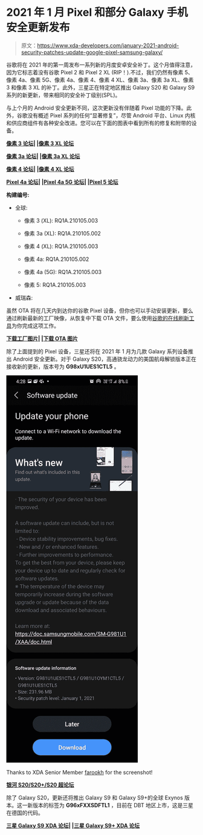# 2021 年 1 月 Pixel 和部分 Galaxy 手机安全更新发布

> 原文：<https://www.xda-developers.com/january-2021-android-security-patches-update-google-pixel-samsung-galaxy/>

谷歌将在 2021 年的第一周发布一系列新的月度安卓安全补丁。这个月值得注意，因为它标志着没有谷歌 Pixel 2 和 Pixel 2 XL (RIP！).不过，我们仍然有像素 5、像素 4a、像素 5G、像素 4a、像素 4、像素 4 XL、像素 3a、像素 3a XL、像素 3 和像素 3 XL 的补丁。此外，三星正在特定地区推出 Galaxy S20 和 Galaxy S9 系列的新更新，带来相同的安全补丁级别(SPL)。

与上个月的 Android 安全更新不同，这次更新没有伴随着 Pixel 功能的下降。此外，谷歌没有概述 Pixel 系列的任何“显著修复”，尽管 Android 平台、Linux 内核和供应商组件有各种安全改进。您可以在下面的图表中看到所有的修复和附带的设备。

**[像素 3 论坛](https://forum.xda-developers.com/pixel-3)| |[像素 3 XL 论坛](https://forum.xda-developers.com/c/google-pixel-3-xl.8243/)**

**[像素 3a 论坛](https://forum.xda-developers.com/c/google-pixel-3a.8868/)| |[像素 3a XL 论坛](https://forum.xda-developers.com/c/google-pixel-3a-xl.8875/)**

**[像素 4 论坛](https://forum.xda-developers.com/c/google-pixel-4.9014/)| |[像素 4 XL 论坛](https://forum.xda-developers.com/c/google-pixel-4-xl.9021/)**

**[Pixel 4a 论坛](https://forum.xda-developers.com/c/google-pixel-4a.10249/)| |[Pixel 4a 5G 论坛](https://forum.xda-developers.com/c/google-pixel-4a-5g.11321/)| |[Pixel 5 论坛](https://forum.xda-developers.com/c/google-pixel-5.11335/)**

**构建编号:**

*   全球:

    *   像素 3 (XL): RQ1A.210105.003

    *   像素 3a (XL): RQ1A.210105.002

    *   像素 4 (XL): RQ1A.210105.003

    *   像素 4a: RQ1A.210105.002

    *   像素 4a (5G): RQ1A.210105.003

    *   像素 5: RQ1A.210105.003

*   威瑞森:

虽然 OTA 将在几天内到达你的谷歌 Pixel 设备，但你也可以手动安装更新，要么通过刷新最新的工厂映像，从恢复中下载 OTA 文件，要么使用[谷歌的在线刷新工具](https://pixelrepair.withgoogle.com/)为你完成这项工作。

**[下载工厂图片](https://developers.google.com/android/images)| |[下载 OTA 图片](https://developers.google.com/android/ota)**

除了上面提到的 Pixel 设备，三星还将在 2021 年 1 月为几款 Galaxy 系列设备推出 Android 安全更新。对于 Galaxy S20，高通骁龙动力的美国航母解锁版本正在接收新的更新，版本号为 **G98xU1UES1CTL5** 。

 <picture>![Samsung Galaxy S20 January 2021 Android Security Patch](img/654b36854b6b98023785eb987ab597ec.png)</picture> 

Thanks to XDA Senior Member [farookh](https://forum.xda-developers.com/m/farookh.986256/) for the screenshot!

**[银河 S20/S20+/S20 超论坛](https://forum.xda-developers.com/c/samsung-galaxy-s20-s20-s20-ultra.9711/)**

除了 Galaxy S20，更新还将推出 Galaxy S9 和 Galaxy S9+的全球 Exynos 版本。这一新版本的标签为 **G96xFXXSDFTL1** ，目前在 DBT 地区上市，这是三星在德国的代码。

**[三星 Galaxy S9 XDA 论坛](https://forum.xda-developers.com/c/samsung-galaxy-s9.7408/)| |[三星 Galaxy S9+ XDA 论坛](https://forum.xda-developers.com/c/samsung-galaxy-s9.7530/)**